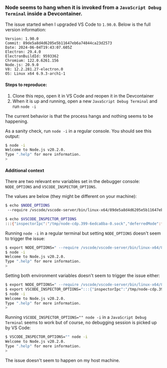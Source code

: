 ### Node seems to hang when it is invoked from a `JavaScript Debug Terminal` inside a Devcontainer.

The issue started when I upgraded VS Code to `1.90.0`. Below is the full version information:

```
Version: 1.90.0
Commit: 89de5a8d4d6205e5b11647eb6a74844ca23d2573
Date: 2024-06-04T19:43:07.605Z
Electron: 29.4.0
ElectronBuildId: 9593362
Chromium: 122.0.6261.156
Node.js: 20.9.0
V8: 12.2.281.27-electron.0
OS: Linux x64 6.9.3-arch1-1
```

#### Steps to reproduce:

1. Clone this repo, open it in VS Code and reopen it in the Devcontainer
2. When it is up and running, open a new `JavaScript Debug Terminal` and run `node -i`

The current behavior is that the process hangs and nothing seems to be happening.

As a sanity check, run `node -i` in a regular console. You should see this output:

```bash
$ node -i
Welcome to Node.js v20.2.0.
Type ".help" for more information.
>
```

#### Additional context

There are two relevant env variables set in the debugger console: `NODE_OPTIONS` and `VSCODE_INSPECTOR_OPTIONS`.

The values are below (they might be different on your machine):

```bash
$ echo $NODE_OPTIONS
 --require /vscode/vscode-server/bin/linux-x64/89de5a8d4d6205e5b11647eb6a74844ca23d2573/extensions/ms-vscode.js-debug/src/bootloader.js  --inspect-publish-uid=http
```

```bash
$ echo $VSCODE_INSPECTOR_OPTIONS
:::{"inspectorIpc":"/tmp/node-cdp.399-6edca8ba-0.sock","deferredMode":false,"waitForDebugger":"","execPath":"/usr/local/bin/node","onlyEntrypoint":false,"autoAttachMode":"always","mandatePortTracking":true,"fileCallback":"/tmp/node-debug-callback-e419525d30a18a1d"}
```

Running `node -i` in a regular terminal but setting `NODE_OPTIONS` doesn't seem to trigger the issue:

```bash
$ export NODE_OPTIONS=" --require /vscode/vscode-server/bin/linux-x64/89de5a8d4d6205e5b11647eb6a74844ca23d2573/extensions/ms-vscode.js-debug/src/bootloader.js  --inspect-publish-uid=http"
$ node -i
Welcome to Node.js v20.2.0.
Type ".help" for more information.
>
```

Setting both environment variables doesn't seem to trigger the issue either:

```bash
$ export NODE_OPTIONS=" --require /vscode/vscode-server/bin/linux-x64/89de5a8d4d6205e5b11647eb6a74844ca23d2573/extensions/ms-vscode.js-debug/src/bootloader.js  --inspect-publish-uid=http"
$ export VSCODE_INSPECTOR_OPTIONS=":::{"inspectorIpc":"/tmp/node-cdp.399-6edca8ba-0.sock","deferredMode":false,"waitForDebugger":"","execPath":"/usr/local/bin/node","onlyEntrypoint":false,"autoAttachMode":"always","mandatePortTracking":true,"fileCallback":"/tmp/node-debug-callback-e419525d30a18a1d"}"
$ node -i
Welcome to Node.js v20.2.0.
Type ".help" for more information.
>
```

Running `VSCODE_INSPECTOR_OPTIONS="" node -i` in a `JavaScript Debug Terminal` seems to work but of course, no debugging session is picked up by VS Code:

```bash
$ VSCODE_INSPECTOR_OPTIONS="" node -i
Welcome to Node.js v20.2.0.
Type ".help" for more information.
>
```

The issue doesn't seem to happen on my host machine.
